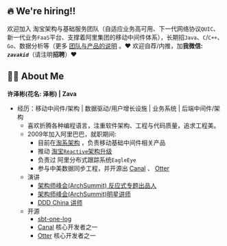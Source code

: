 ## 🔥 We're hiring‼️
欢迎加入 淘宝架构与基础服务团队（自适应业务高可用、下一代网络协议`QUIC`、新一代业务`FaaS`平台、支撑着阿里集团的移动中间件体系），长期招`Java`、`C`/`C++`、`Go`、数据分析等（更多 [团队与产品的说明](https://github.com/zavakid/zavakid/blob/master/we-are-hiring.md) 。♥️ 欢迎自荐/内推，加**我微信: _`zavakid`_**（请注明**招聘**）♥️

## 👨‍🚒 About Me
<strong> 许泽彬(花名:  泽彬) | Zava </strong>

- 经历：移动中间件/架构 | 数据驱动/用户增长设施 | 业务系统 | 后端中间件/架构
  - 喜欢折腾各种编程语言，注重软件架构、工程与代码质量，追求工程美。
  - 2009年加入阿里巴巴，就职期间:
    - 目前在[淘系架构](https://github.com/zavakid/zavakid/blob/master/we-are-hiring.md#-%E5%85%B3%E4%BA%8E%E6%88%91%E4%BB%AC--%E6%B7%98%E5%AE%9D%E6%9E%B6%E6%9E%84%E4%B8%8E%E5%9F%BA%E7%A1%80%E6%9C%8D%E5%8A%A1%E5%9B%A2%E9%98%9F) ，负责移动基础中间件相关产品
    - 推动 [淘宝`Reactive`架构升级](https://www.infoq.cn/article/P1S7UOYH-pQZWa53zSJL)
    - 负责过 阿里分布式跟踪系统`EagleEye`
    - 参与中美数据同步工程，并开源出 [Canal](https://github.com/alibaba/canal) 、 [Otter](https://github.com/alibaba/otter)
  - 演讲
    - [架构师峰会(ArchSummit) 反应式专题出品人](https://archsummit.infoq.cn/2019/beijing/track/666)
    - [架构师峰会(ArchSummit)明星讲师](https://archsummit.infoq.cn/2019/shenzhen)
    - [DDD China 讲师](https://github.com/DDD-China/DDD-China-2018)
  - 开源
    - [sbt-one-log](https://github.com/CSUG/sbt-one-log)
    - [Canal](https://github.com/alibaba/canal) 核心开发者之一
    - [Otter](https://github.com/alibaba/otter) 核心开发者之一
